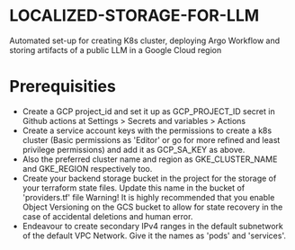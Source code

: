 # LOCALIZED-STORAGE-FOR-LLM
Automated set-up for creating K8s cluster, deploying Argo Workflow and storing artifacts of a public LLM in a Google Cloud region

# Prerequisities
- Create a GCP project_id and set it up as GCP_PROJECT_ID secret in Github actions at Settings > Secrets and variables > Actions 
- Create a service account keys with the permissions to create a k8s cluster (Basic permissions as 'Editor' or go for more refined and least privilege permissions) and add it as GCP_SA_KEY as above.
- Also the preferred cluster name and region as GKE_CLUSTER_NAME and GKE_REGION respectively too. 
- Create your backend storage bucket in the project for the storage of your terraform state files. Update this name in the bucket of 'providers.tf' file
      Warning! It is highly recommended that you enable Object Versioning on the GCS bucket to allow for state recovery in the case of accidental deletions and human error.
- Endeavour to create secondary IPv4 ranges in the default subnetwork of the default VPC Network. Give it the names as 'pods' and 'services'. 
